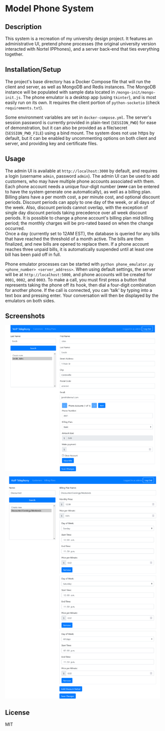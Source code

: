 # Model Phone System

## Description

This system is a recreation of my university design project.  It features an administrative UI, pretend phone processes
(the original university version interacted with Nortel IPPhones), and a server back-end that ties everything together.

## Installation/Setup

The project's base directory has a Docker Compose file that will run the client and server, as well as MongoDB and Redis instances.
The MongoDB instance will be populated with sample data located in `/mongo-init/mongo-init.js`.  The phone emulator is a desktop app
(using `tkinter`), and is most easily run on its own.  It requires the client portion of `python-socketio` (check `requirements.txt`).

Some environment variables are set in `docker-compose.yml`.  The server's session password is currently provided in plain-text
(`SESSION_PWD`) for ease of demonstration, but it can also be provided as a file/secret (`SESSION_PWD_FILE`) using a bind mount.
The system does not use https by default, but it can be enabled by uncommenting options on both client and server, and providing
key and certificate files.

## Usage

The admin UI is available at `http://localhost:3000` by default, and requires a login (username `admin`, password `admin`).  The admin UI
can be used to add customers, who may have multiple phone accounts associated with them.  Each phone account needs a unique four-digit 
number (`####` can be entered to have the system generate one automatically), as well as a billing plan.  Billing plans have a per month 
cost, a per minute cost, and optional discount periods.  Discount periods can apply to one day of the week, or all days of the week.  Also, 
discount periods cannot overlap, with the exception of single day discount periods taking precedence over all week discount periods.  It is 
possible to change a phone account's billing plan mid billing period; the monthly charges will be pro-rated based on when the change occurred.  
Once a day (currently set to 12AM EST), the database is queried for any bills that have reached the threshold of a month active.  The bills are 
then finalized, and new bills are opened to replace them.  If a phone account reaches three unpaid bills, it is automatically suspended until 
at least one bill has been paid off in full.

Phone emulator processes can be started with `python phone_emulator.py <phone_number> <server_address>`.  When using default settings, the
server will be at `http://localhost:5000`, and phone accounts will be created for `0001`, `0002`, and `0003`.  To make a call, you must first
press a button that represents taking the phone off its hook, then dial a four-digit combination for another phone.  If the call is connected,
you can 'talk' by typing into a text box and pressing enter.  Your conversation will then be displayed by the emulators on both sides.

## Screenshots
![A photo of the customers screen.  There are fields for first and last name, address, email, and a subform for phone accounts.](./Screenshot-Customers.png)

![A photo of the billing plans screen.  There are fields for name, price per month, price per minute, and optional discount periods.](./Screenshot-Billing-Plans.png)

## License
MIT
